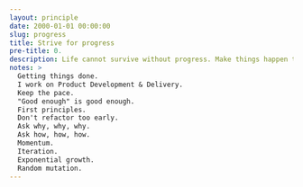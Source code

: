 ```yaml
---
layout: principle
date: 2000-01-01 00:00:00
slug: progress
title: Strive for progress
pre-title: 0.
description: Life cannot survive without progress. Make things happen to bring fulfillment, happiness, and strength.
notes: >
  Getting things done.
  I work on Product Development & Delivery.
  Keep the pace.
  "Good enough" is good enough.
  First principles.
  Don't refactor too early.
  Ask why, why, why.
  Ask how, how, how.
  Momentum.
  Iteration.
  Exponential growth.
  Random mutation.
---
```

